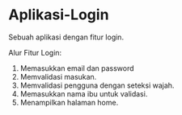 # Aplikasi-Login
Sebuah aplikasi dengan fitur login.

Alur Fitur Login:
1. Memasukkan email dan password
2. Memvalidasi masukan.
3. Memvalidasi pengguna dengan seteksi wajah.
4. Memasukkan nama ibu untuk validasi.
5. Menampilkan halaman home.
